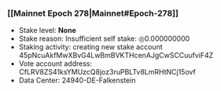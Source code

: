### [[Mainnet Epoch 278|Mainnet#Epoch-278]]
* Stake level: **None**
* Stake reason: Insufficient self stake: ◎0.000000000
* Staking activity: creating new stake account 45pNcuAkfMwXBvG4LwBmBVKTHcenAJgCwSCCuufviF4Z
* Vote account address: CfLRV8ZS41ksYMUzcQ8joz3ruPBLTv8LmRHtNCj15ovf
* Data Center: 24940-DE-Falkenstein
